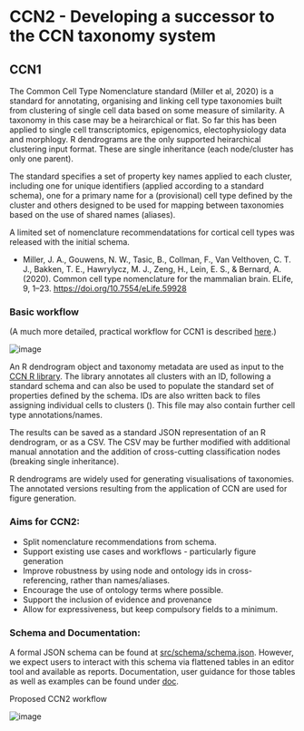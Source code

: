 # CCN2 - Developing a successor to the CCN taxonomy system

## CCN1

The Common Cell Type Nomenclature standard (Miller et al, 2020) is a standard for annotating, organising and linking cell type taxonomies built from clustering of single cell data based on some measure of similarity.  A taxonomy in this case may be a heirarchical or flat.  So far this has been applied to single cell transcriptomics, epigenomics, electophysiology data and morphlogy.  R dendrograms are the only supported heirarchical clustering input format.  These are single inheritance (each node/cluster has only one parent).  

The standard specifies a set of property key names applied to each cluster, including one for unique identifiers (applied according to a standard schema), one for a primary name for a (provisional) cell type defined by the cluster and others designed to be used for mapping between taxonomies based on the use of shared names (aliases).

A limited set of nomenclature recommendatations for cortical cell types was released with the initial schema.  

* Miller, J. A., Gouwens, N. W., Tasic, B., Collman, F., Van Velthoven, C. T. J., Bakken, T. E., Hawrylycz, M. J., Zeng, H., Lein, E. S., & Bernard, A. (2020). Common cell type nomenclature for the mammalian brain. ELife, 9, 1–23. https://doi.org/10.7554/eLife.59928

### Basic workflow 

(A much more detailed, practical workflow for CCN1 is described [here](http://htmlpreview.github.io/?https://github.com/AllenInstitute/nomenclature/blob/master/scripts/build_annotation_tables_SEAAD.nb.html).)

![image](https://user-images.githubusercontent.com/112839/203593004-2eb6d935-d092-4426-8a96-8a0acf970f00.png)


An R dendrogram object and taxonomy metadata are used as input to the [CCN R library](https://github.com/AllenInstitute/CCN/). The library annotates all clusters with an ID, following a standard schema and can also be used to populate the standard set of properties defined by the schema.  IDs are also written back to files assigning individual cells to clusters ().  This file may also contain further cell type annotations/names.

The results can be saved as a standard JSON representation of an R dendrogram, or as a CSV.  The CSV may be further modified with additional manual annotation and the addition of cross-cutting classification nodes (breaking single inheritance). 

R dendrograms are widely used for generating visualisations of taxonomies. The annotated versions resulting from the application of CCN are used for figure generation.


### Aims for CCN2: 
 - Split nomenclature recommendations from schema.
 - Support existing use cases and workflows - particularly figure generation
 - Improve robustness by using node and ontology ids in cross-referencing, rather than names/aliases.
 - Encourage the use of ontology terms where possible.
 - Support the inclusion of evidence and provenance
 - Allow for expressiveness, but keep compulsory fields to a minimum.
 
 
### Schema and Documentation:
A formal JSON schema can be found at [src/schema/schema.json](src/schema/schema.json).  However, we expect users to interact with this schema via flattened tables in an editor tool and available as reports.  Documentation, user guidance for those tables as well as examples can be found under [doc](doc).

Proposed CCN2 workflow

![image](https://user-images.githubusercontent.com/112839/203592749-40ac9def-8b7b-476c-90ad-a7ba05144908.png)



